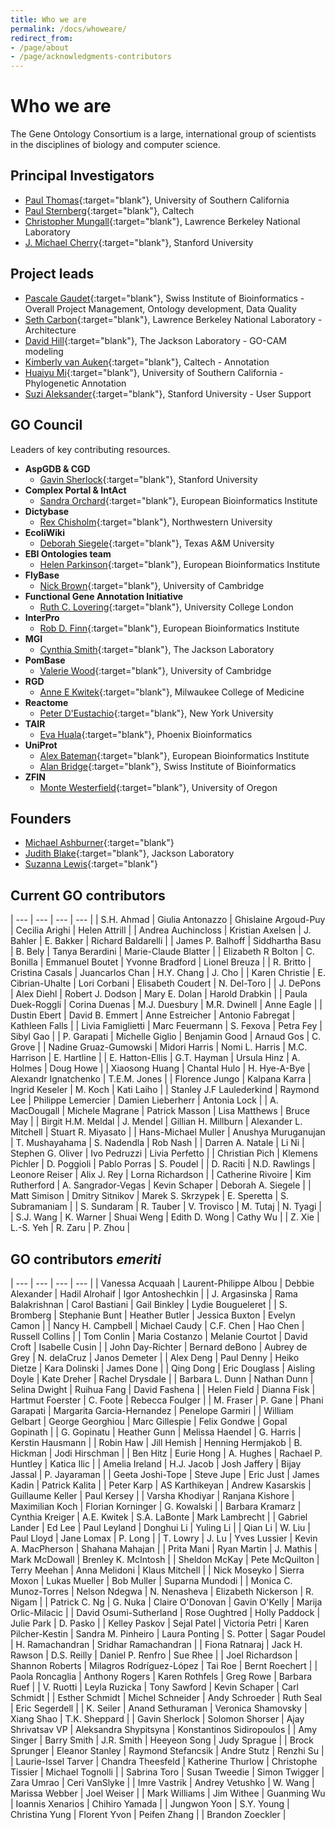 ```yaml
---
title: Who we are
permalink: /docs/whoweare/
redirect_from: 
- /page/about
- /page/acknowledgments-contributors
---
```


# Who we are

The Gene Ontology Consortium is a large, international group of scientists in the disciplines of biology and computer science.

## Principal Investigators
+ [Paul Thomas](https://sites.google.com/usc.edu/thomaslab){:target="blank"}, University of Southern California
+ [Paul Sternberg](http://wormlab.caltech.edu/){:target="blank"}, Caltech
+ [Christopher Mungall](http://www.berkeleybop.org/people/chris-mungall){:target="blank"}, Lawrence Berkeley National Laboratory
+ [J. Michael Cherry](https://med.stanford.edu/profiles/j-michael-cherry){:target="blank"}, Stanford University


## Project leads
+ [Pascale Gaudet](https://orcid.org/0000-0003-1813-6857){:target="blank"}, Swiss Institute of Bioinformatics - Overall Project Management, Ontology development, Data Quality
+ [Seth Carbon](https://orcid.org/0000-0001-8244-1536){:target="blank"}, Lawrence Berkeley National Laboratory - Architecture
+ [David Hill](https://www.jax.org/research-and-faculty/faculty/research-scientists/david-hill){:target="blank"}, The Jackson Laboratory - GO-CAM modeling
+ [Kimberly van Auken](https://wormbase.org/resources/person/WBPerson1843){:target="blank"}, Caltech - Annotation
+ [Huaiyu Mi](https://keck.usc.edu/faculty-search/huaiyu-mi/){:target="blank"}, University of Southern California - Phylogenetic Annotation
+ [Suzi Aleksander](https://cherrylab.stanford.edu/people/suzi-aleksander){:target="blank"}, Stanford University - User Support

## GO Council
Leaders of key contributing resources.
- __AspGDB & CGD__
  - [Gavin Sherlock](https://web.stanford.edu/group/sherlocklab/){:target="blank"}, Stanford University
- __Complex Portal & IntAct__
  - [Sandra Orchard](https://www.ebi.ac.uk/about/people/sandra-orchard){:target="blank"}, European Bioinformatics Institute  
- __Dictybase__
  - [Rex	Chisholm](https://www.feinberg.northwestern.edu/faculty-profiles/az/profile.html?xid=10466){:target="blank"}, Northwestern University
- __EcoliWiki__
  - [Deborah Siegele](https://www.bio.tamu.edu/faculty-page-deborah-siegele/){:target="blank"}, Texas A&M University
- __EBI Ontologies team__
  - [Helen	Parkinson](https://www.ebi.ac.uk/about/people/helen-parkinson){:target="blank"}, European Bioinformatics Institute
- __FlyBase__
  - [Nick	Brown](https://www.pdn.cam.ac.uk/directory/nick-brown){:target="blank"}, University of Cambridge
- __Functional Gene Annotation Initiative__
  - [Ruth C.	Lovering](https://iris.ucl.ac.uk/iris/browse/profile?upi=RCLOV36){:target="blank"}, University College London
- __InterPro__
  - [Rob D. Finn](https://www.ebi.ac.uk/about/people/rob-finn){:target="blank"}, European Bioinformatics Institute
- __MGI__
  - [Cynthia Smith](https://www.jax.org/research-and-faculty/faculty/research-scientists/cynthia-smith){:target="blank"}, The Jackson Laboratory
- __PomBase__
  - [Valerie	Wood](https://www.sysbiol.cam.ac.uk/Investigators/val-wood){:target="blank"}, University of Cambridge
- __RGD__
  - [Anne E Kwitek](https://www.mcw.edu/departments/physiology/people/anne-e-kwitek-phd){:target="blank"}, Milwaukee College of Medicine
- __Reactome__
  - [Peter	D'Eustachio](https://orcid.org/0000-0002-5494-626X){:target="blank"}, New York University
- __TAIR__
  - [Eva Huala](https://orcid.org/0000-0003-4631-7241){:target="blank"}, Phoenix Bioinformatics
- __UniProt__
  - [Alex	Bateman](https://www.ebi.ac.uk/about/people/alex-bateman){:target="blank"}, European Bioinformatics Institute
  - [Alan Bridge](https://orcid.org/0000-0003-2148-9135){:target="blank"}, Swiss Institute of Bioinformatics
- __ZFIN__
  - [Monte	Westerfield](https://ion.uoregon.edu/content/monte-westerfield){:target="blank"}, University of Oregon
  
## Founders

- [Michael Ashburner](https://en.wikipedia.org/wiki/Michael_Ashburner){:target="blank"}
- [Judith Blake](https://en.wikipedia.org/wiki/Judith_Blake_(scientist)){:target="blank"}, Jackson Laboratory
- [Suzanna Lewis](https://en.wikipedia.org/wiki/Suzanna_Lewis){:target="blank"}

## Current GO contributors

| --- | --- | --- | --- |
| S.H.	Ahmad | Giulia	Antonazzo | Ghislaine	Argoud-Puy | Cecilia	Arighi | Helen	Attrill |
| Andrea	Auchincloss | Kristian	Axelsen | J.	Bahler | E.	Bakker | Richard	Baldarelli |
| James P.	Balhoff | Siddhartha	Basu | B.	Bely | Tanya	Berardini | Marie-Claude	Blatter |
| Elizabeth R	Bolton | C.	Bonilla | Emmanuel	Boutet | Yvonne	Bradford | Lionel	Breuza |
| R.	Britto | Cristina	Casals | Juancarlos	Chan | H.Y.	Chang | J.	Cho |
| Karen	Christie | E.	Cibrian-Uhalte | Lori	Corbani | Elisabeth	Coudert | N.	Del-Toro |
| J.	DePons | Alex	Diehl | Robert J.	Dodson | Mary E.	Dolan | Harold	Drabkin |
| Paula	Duek-Roggli | Corina	Duenas | M.J.	Duesbury | M.R.	Dwinell | Anne	Eagle |
| Dustin	Ebert | David B.	Emmert | Anne	Estreicher | Antonio	Fabregat | Kathleen	Falls |
| Livia	Famiglietti | Marc	Feuermann | S.	Fexova | Petra	Fey | Sibyl	Gao |
| P.	Garapati | Michelle	Giglio | Benjamin	Good |  Arnaud	Gos | C.	Grove |
| Nadine	Gruaz-Gumowski | Midori	Harris | Nomi L.	Harris | M.C.	Harrison | E.	Hartline |
| E.	Hatton-Ellis | G.T.	Hayman | Ursula	Hinz | A.	Holmes | Doug	Howe |
| Xiaosong	Huang | Chantal	Hulo | H.	Hye-A-Bye | Alexandr 	Ignatchenko | T.E.M.	Jones |
| Florence	Jungo | Kalpana	Karra | Ingrid	Keseler | M.	Koch | Kati	Laiho |
| Stanley J.F	Laulederkind | Raymond	Lee | Philippe	Lemercier | Damien	Lieberherr | Antonia	Lock |
| A.	MacDougall | Michele	Magrane | Patrick	Masson | Lisa	Matthews | Bruce	May |
| Birgit H.M. Meldal | J.	Mendel | Gillian H.	Millburn | Alexander L.	Mitchell | Stuart R.	Miyasato |
| Hans-Michael	Muller | Anushya	Muruganujan | T.	Mushayahama | S.	Nadendla | Rob	Nash |
| Darren A.	Natale | Li	Ni | Stephen G.	Oliver | Ivo	Pedruzzi | Livia	Perfetto |
| Christian	Pich | Klemens	Pichler | D.	Poggioli | Pablo	Porras | S.	Poudel |
| D.	Raciti | N.D.	Rawlings | Leonore	Reiser | Alix J.	Rey | Lorna	Richardson |
| Catherine	Rivoire | Kim	Rutherford | A.	Sangrador-Vegas | Kevin	Schaper | Deborah A.	Siegele |
| Matt	Simison | Dmitry	Sitnikov | Marek S.	Skrzypek | E.	Speretta | S.	Subramaniam |
| S.	Sundaram | R.	Tauber | V.	Trovisco | M.	Tutaj | N.	Tyagi |
| S.J.	Wang | K.	Warner | Shuai	Weng | Edith D.	Wong | Cathy	Wu |
|	Z.	Xie | L.-S.	Yeh | R.	Zaru | P.	Zhou |

## GO contributors *emeriti*

| --- | --- | --- | --- |
| Vanessa	Acquaah | Laurent-Philippe Albou | Debbie Alexander | Hadil Alrohaif | Igor	Antoshechkin |
| J.	Argasinska | Rama	Balakrishnan | Carol	Bastiani |  Gail	Binkley | Lydie	Bougueleret |
| S.	Bromberg |	Stephanie	Bunt |	Heather	Butler | Jessica	Buxton |	Evelyn	Camon |
| Nancy H. Campbell |	Michael	Caudy |	C.F.	Chen | Hao Chen |	Russell	Collins |
|	Tom	Conlin |	Maria	Costanzo | Melanie	Courtot |	David	Croft |	Isabelle	Cusin |
|	John	Day-Richter |	Bernard	deBono | Aubrey	de Grey |	N.	delaCruz |	Janos	Demeter |
| Alex Deng |	Paul	Denny |	Heiko	Dietze |	Kara	Dolinski |	James	Done |
|	Qing	Dong | Eric	Douglass | Aisling	Doyle |	Kate	Dreher | Rachel	Drysdale |
| Barbara L.	Dunn | Nathan	Dunn |	Selina	Dwight |	Ruihua	Fang |	David	Fashena |
| Helen	Field |	Dianna	Fisk |	Hartmut	Foerster |	C.	Foote |	Rebecca	Foulger |
|	M.	Fraser | P. Gane |	Phani	Garapati |	Margarita	Garcia-Hernandez | Penelope	Garmiri |
|	William	Gelbart | George	Georghiou |	Marc	Gillespie | Felix	Gondwe |	Gopal	Gopinath |
|	G.	Gopinatu | Heather Gunn |	Melissa	Haendel |	G.	Harris |	Kerstin	Hausmann |
|	Robin	Haw |	Jill	Hemish |	Henning	Hermjakob |	B.	Hickman |	Jodi	Hirschman |
|	Ben	Hitz |	Eurie	Hong | A.	Hughes | Rachael P. Huntley |	Katica	Ilic |
|	Amelia	Ireland |	H.J.	Jacob |	Josh	Jaffery |	Bijay	Jassal |	P.	Jayaraman |
|	Geeta	Joshi-Tope |	Steve	Jupe | Eric Just |	James	Kadin |	Patrick	Kalita |
|	Peter	Karp |	AS	Karthikeyan |	Andrew	Kasarskis |	Guillaume	Keller |	Paul	Kersey |
| Varsha	Khodiyar |	Ranjana	Kishore | Maximilian	Koch |	Florian	Korninger |	G.	Kowalski |
| Barbara Kramarz |	Cynthia	Kreiger |	A.E.	Kwitek |  S.A.	LaBonte | Mark	Lambrecht |
|	Gabriel	Lander | Ed	Lee |	Paul	Leyland |	Donghui	Li |	Yuling	Li |
|	Qian	Li |	W.	Liu |	Paul	Lloyd |	Jane	Lomax | P.	Long |
|	T.	Lowry |	J.	Lu | Yves	Lussier | Kevin A.	MacPherson | Shahana	Mahajan |
|	Prita	Mani |	Ryan	Martin |	J.	Mathis | Mark	McDowall |	Brenley K.	McIntosh |
|	Sheldon	McKay |	Pete	McQuilton |	Terry	Meehan | Anna	Melidoni | Klaus Mitchell |
|	Nick	Moseyko |	Sierra	Moxon |	Lukas	Mueller |	Bob	Muller | Suparna	Mundodi |
|	Monica C.	Munoz-Torres |	Nelson	Ndegwa |	N.	Nenasheva |	Elizabeth	Nickerson |	R.	Nigam |
| Patrick C.	Ng |	G.	Nuka |	Claire	O'Donovan |	Gavin	O'Kelly |	Marija	Orlic-Milacic |
| David	Osumi-Sutherland |	Rose	Oughtred |	Holly	Paddock |	Julie	Park |	D.	Pasko |
|	Kelley	Paskov | Sejal Patel |	Victoria	Petri |	Karen	Pilcher-Kestin | Sandra M. Pinheiro 
|	Laura	Ponting |	S.	Potter |	Sagar	Poudel |	H.	Ramachandran |	Sridhar	Ramachandran |
| Fiona Ratnaraj | Jack H. Rawson |	D.S.	Reilly |	Daniel P.	Renfro |	Sue	Rhee |
| Joel	Richardson |	Shannon	Roberts |	Milagros	Rodríguez-López |	Tai	Roe |	Bernt	Roechert |
| Paola	Roncaglia | Anthony	Rogers | Karen	Rothfels | Greg Rowe |	Barbara	Ruef |
| V.	Ruotti |	Leyla	Ruzicka | Tony	Sawford |	Kevin	Schaper |	Carl	Schmidt |
| Esther	Schmidt | Michel	Schneider |	Andy	Schroeder |	Ruth	Seal |	Eric	Segerdell |
|	K.	Seiler |	Anand	Sethuraman |	Veronica	Shamovsky |	Xiang	Shao | T.K.	Sheppard |
| Gavin	Sherlock | Solomon	Shorser | Ajay	Shrivatsav VP | Aleksandra	Shypitsyna |	Konstantinos	Sidiropoulos |
| Amy	Singer |	Barry	Smith |	J.R.	Smith |	Heeyeon	Song |	Judy	Sprague |
| Brock	Sprunger |	Eleanor	Stanley |	Raymond	Stefancsik |	Andre	Stutz | Renzhi Su |
| Laurie-Issel	Tarver | Chandra	Theesfeld | Katherine Thurlow |	Christophe	Tissier |	Michael	Tognolli |
| Sabrina	Toro |	Susan	Tweedie |	Simon	Twigger |	Zara Umrao | Ceri	VanSlyke |
| Imre	Vastrik |	Andrey	Vetushko |	W.	Wang |	Marissa	Webber |	Joel	Weiser |
| Mark	Williams |	Jim	Withee |	Guanming	Wu |	Ioannis	Xenarios |	Chihiro	Yamada |
| Jungwon	Yoon |	S.Y.	Young	| Christina	Yung |	Florent	Yvon |	Peifen	Zhang |
| Brandon	Zoeckler |
